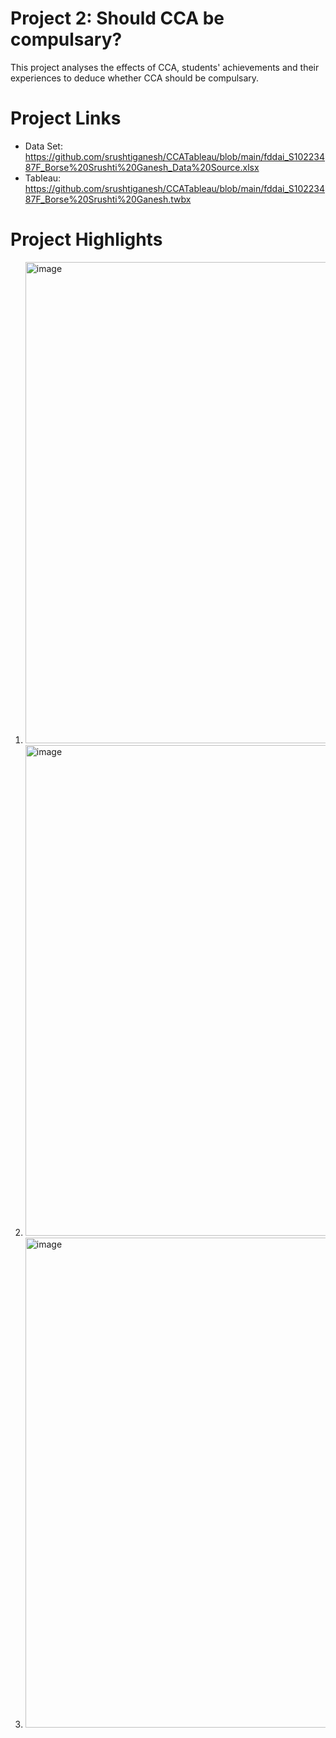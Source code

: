 # Project 2: Should CCA be compulsary?
This project analyses the effects of CCA, students' achievements and their experiences to deduce whether CCA should be compulsary.

# Project Links 
- Data Set: https://github.com/srushtiganesh/CCATableau/blob/main/fddai_S10223487F_Borse%20Srushti%20Ganesh_Data%20Source.xlsx
- Tableau: https://github.com/srushtiganesh/CCATableau/blob/main/fddai_S10223487F_Borse%20Srushti%20Ganesh.twbx

# Project Highlights
1. <img width="770" alt="image" src="https://user-images.githubusercontent.com/129648107/229431940-b7238592-c2c3-457e-8c00-880ddf226458.png">
2. <img width="785" alt="image" src="https://user-images.githubusercontent.com/129648107/229432284-5043b469-dfb1-4692-8152-3358ca894a8d.png">
3. <img width="784" alt="image" src="https://user-images.githubusercontent.com/129648107/229432392-e88cad26-5527-4e74-8e61-ad91a914bdac.png">


   

